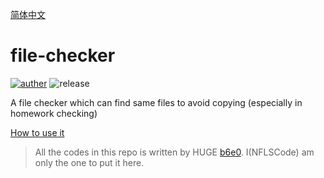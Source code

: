 [简体中文](https://github.com/NFLS-1963/file-lookup/wiki/README)

# file-checker
[![auther](https://shields.io/badge/Author-b6e0-red)](https://www.luogu.com.cn/user/150522)
![release](https://img.shields.io/github/v/release/NFLS-1963/file-lookup.svg)

A file checker which can find same files to avoid copying (especially in homework checking)

[How to use it](https://github.com/NFLS-1963/file-lookup/wiki)

> All the codes in this repo is written by HUGE [b6e0](https://www.luogu.com.cn/user/150522). I(NFLSCode) am only the one to put it here.
